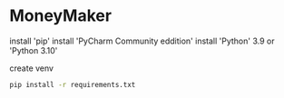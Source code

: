 # MoneyMaker

install 'pip'
install 'PyCharm Community eddition'
install 'Python' 3.9 or 'Python 3.10'

create venv
``` bash 
pip install -r requirements.txt
```
